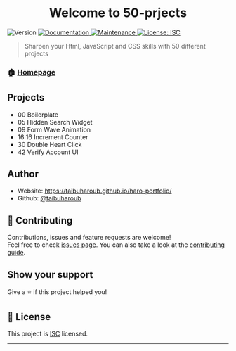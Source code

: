 <h1 align="center">Welcome to 50-prjects</h1>
<p>
  <img alt="Version" src="https://img.shields.io/badge/version-1.0.0-blue.svg?cacheSeconds=2592000" />
  <a href="https://github.com/taibuharoub/50-prjects#readme" target="_blank">
    <img alt="Documentation" src="https://img.shields.io/badge/documentation-yes-brightgreen.svg" />
  </a>
  <a href="https://github.com/taibuharoub/50-prjects/graphs/commit-activity" target="_blank">
    <img alt="Maintenance" src="https://img.shields.io/badge/Maintained%3F-yes-green.svg" />
  </a>
  <a href="https://github.com/taibuharoub/50-prjects/blob/master/LICENSE" target="_blank">
    <img alt="License: ISC" src="https://img.shields.io/github/license/taibuharoub/50-prjects" />
  </a>
</p>

> Sharpen your Html, JavaScript and CSS skills with 50 different projects

### 🏠 [Homepage](https://github.com/taibuharoub/50-prjects#readme)

## Projects
- 00 Boilerplate
- 05 Hidden Search Widget
- 09 Form Wave Animation
- 16 16 Increment Counter
- 30 Double Heart Click
- 42 Verify Account UI

## Author

* Website: https://taibuharoub.github.io/haro-portfolio/
* Github: [@taibuharoub](https://github.com/taibuharoub)

## 🤝 Contributing

Contributions, issues and feature requests are welcome!<br />Feel free to check [issues page](https://github.com/taibuharoub/50-prjects/issues). You can also take a look at the [contributing guide](https://github.com/taibuharoub/50-prjects/blob/master/CONTRIBUTING.md).

## Show your support

Give a ⭐️ if this project helped you!

## 📝 License

This project is [ISC](https://github.com/taibuharoub/50-prjects/blob/master/LICENSE) licensed.

***
